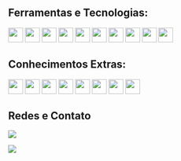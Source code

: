 ## Ferramentas e Tecnologias:
<img src="https://cdn.jsdelivr.net/gh/devicons/devicon/icons/html5/html5-original-wordmark.svg" width="30" height="30"/>  <img src="https://cdn.jsdelivr.net/gh/devicons/devicon/icons/css3/css3-original-wordmark.svg" width="30" height="30"/>  <img src="https://cdn.jsdelivr.net/gh/devicons/devicon/icons/javascript/javascript-original.svg" width="30" height="30"/>  <img src="https://cdn.jsdelivr.net/gh/devicons/devicon/icons/git/git-original.svg" width="30" height="30"/>  <img src="https://cdn.jsdelivr.net/gh/devicons/devicon/icons/github/github-original.svg" width="30" height="30"/>  <img src="https://cdn.jsdelivr.net/gh/devicons/devicon/icons/vscode/vscode-original.svg" width="30" height="30"/> <img src="https://cdn.jsdelivr.net/gh/devicons/devicon@latest/icons/vitejs/vitejs-original.svg" width="30" height="30"/>  <img src="https://cdn.jsdelivr.net/gh/devicons/devicon@latest/icons/nodejs/nodejs-original-wordmark.svg" width="30" height="30"/> <img src="https://cdn.jsdelivr.net/gh/devicons/devicon@latest/icons/npm/npm-original-wordmark.svg" width="30" height="30"/> <img src="https://cdn.jsdelivr.net/gh/devicons/devicon@latest/icons/bootstrap/bootstrap-original.svg" width="30" height="30"/>

## Conhecimentos Extras:
<img src="https://cdn.jsdelivr.net/gh/devicons/devicon/icons/figma/figma-original.svg" width="30" height="30"/>   <img src="https://cdn.jsdelivr.net/gh/devicons/devicon/icons/trello/trello-plain.svg" width="30" height="30"/> <img src="https://cdn.jsdelivr.net/gh/devicons/devicon/icons/photoshop/photoshop-plain.svg" width="30" height="30"/>    <img src="https://cdn.jsdelivr.net/gh/devicons/devicon/icons/illustrator/illustrator-plain.svg" width="30" height="30"/>    <img src="https://cdn.jsdelivr.net/gh/devicons/devicon/icons/aftereffects/aftereffects-plain.svg" width="30" height="30"/>    <img src="https://cdn.jsdelivr.net/gh/devicons/devicon/icons/premierepro/premierepro-plain.svg" width="30" height="30"/>  <img src="https://cdn.jsdelivr.net/gh/devicons/devicon/icons/wordpress/wordpress-plain.svg" width="30" height="30"/>  <img src="https://cdn.jsdelivr.net/gh/devicons/devicon/icons/woocommerce/woocommerce-original.svg" width="30" height="30"/>
          
## Redes e Contato
<div>
          <div style="border-radius: "5px";">
               <a href="https://instagram.com//williangomes949" target="_blank"><img loading="lazy" src="https://img.shields.io/badge/-Instagram-%23E4305F?style=for-the-badge&logo=instagram&logoColor=white" target="_blank"></a>     
          </div>

<a href="https://www.linkedin.com/in/williangomes949" target="_blank"><img loading="lazy" src="https://img.shields.io/badge/-LinkedIn-%230077B5?style=for-the-badge&logo=linkedin&logoColor=white" target="_blank"></a>   
</div>
          
          
          
